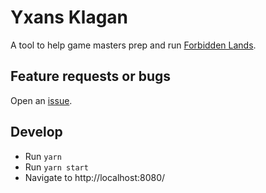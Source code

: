 # Yxans Klagan

A tool to help game masters prep and run [Forbidden Lands](https://freeleaguepublishing.com/en/games/forbidden-lands/).

## Feature requests or bugs

Open an [issue](https://github.com/syradar/yxans-klagan/issues).

## Develop

- Run `yarn`
- Run `yarn start`
- Navigate to http://localhost:8080/

